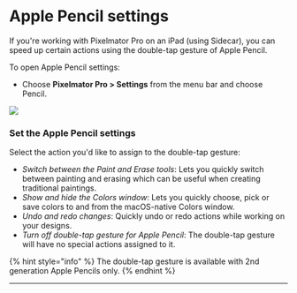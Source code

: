 # Apple Pencil settings

If you're working with Pixelmator Pro on an iPad (using Sidecar), you can speed up certain actions using the double-tap gesture of Apple Pencil.

To open Apple Pencil settings:

* Choose **Pixelmator Pro > Settings** from the menu bar and choose Pencil.

![](https://help.pixelmator.com/pixelmator-pro/3.5/assets/English/1642686343000.png)

### Set the Apple Pencil settings

Select the action you'd like to assign to the double-tap gesture:

* _Switch between the Paint and Erase tools_: Lets you quickly switch between painting and erasing which can be useful when creating traditional paintings.
* _Show and hide the Colors window_: Lets you quickly choose, pick or save colors to and from the macOS-native Colors window.
* _Undo and redo changes_: Quickly undo or redo actions while working on your designs.
* _Turn off double-tap gesture for Apple Pencil_: The double-tap gesture will have no special actions assigned to it.

{% hint style="info" %}
The double-tap gesture is available with 2nd generation Apple Pencils only.
{% endhint %}

***
